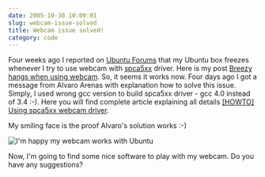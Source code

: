 ```yaml
---
date: 2005-10-30 10:09:01
slug: webcam-issue-solved
title: Webcam issue solved!
category: code
---
```


Four weeks ago I reported on [Ubuntu Forums](http://www.ubuntuforums.org) that my Ubuntu box freezes whenever I try to use webcam with [spca5xx](http://mxhaard.free.fr) driver. Here is my post [Breezy hangs when using webcam](http://www.ubuntuforums.org/showthread.php?t=70203). So, it seems it works now. Four days ago I got a message from Alvaro Arenas with explanation how to solve this issue. Simply, I used wrong gcc version to build spca5xx driver - gcc 4.0 instead of 3.4 :-). Here you will find complete article explaining all details [[HOWTO] Using spca5xx webcam driver](http://www.ubuntuforums.org/showthread.php?p=453021).

My smiling face is the proof Alvaro's solution works :-)

![I'm happy my webcam works with Ubuntu](http://mateusz.loskot.net/images/webcam-works-with-ubuntu.png)

Now, I'm going to find some nice software to play with my webcam. Do you have any suggestions?
